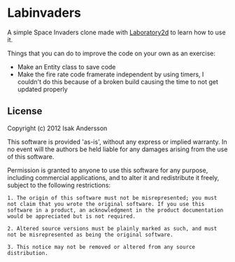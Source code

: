 Labinvaders
==========

A simple Space Invaders clone made with [Laboratory2d](http://laboratory2d.com/)
to learn how to use it.

Things that you can do to improve the code on your own as an exercise:

+ Make an Entity class to save code
+ Make the fire rate code framerate independent by using timers, I couldn't do this because of a broken build causing the time to not get updated properly

License
------

Copyright (c) 2012 Isak Andersson

This software is provided 'as-is', without any express or implied warranty. In no event will the authors be held liable for any damages arising from the use of this software.

Permission is granted to anyone to use this software for any purpose, including commercial applications, and to alter it and redistribute it freely, subject to the following restrictions:

    1. The origin of this software must not be misrepresented; you must not claim that you wrote the original software. If you use this software in a product, an acknowledgment in the product documentation would be appreciated but is not required.

    2. Altered source versions must be plainly marked as such, and must not be misrepresented as being the original software.

    3. This notice may not be removed or altered from any source distribution.
